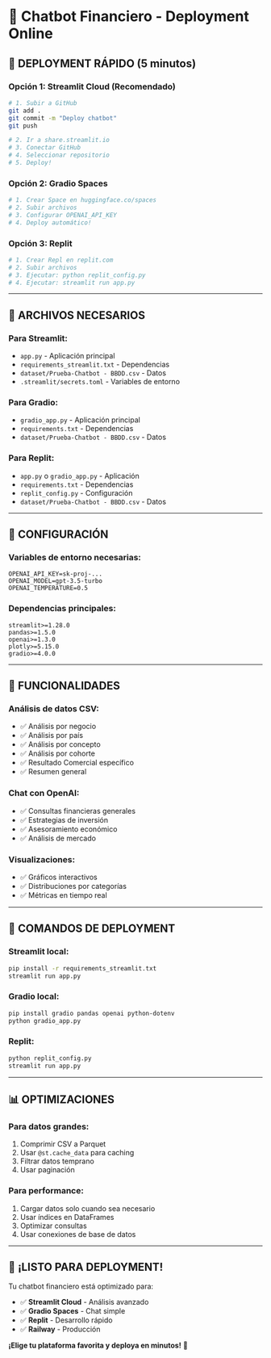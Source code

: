 # 🤖 Chatbot Financiero - Deployment Online

## 🚀 **DEPLOYMENT RÁPIDO (5 minutos)**

### **Opción 1: Streamlit Cloud (Recomendado)**
```bash
# 1. Subir a GitHub
git add .
git commit -m "Deploy chatbot"
git push

# 2. Ir a share.streamlit.io
# 3. Conectar GitHub
# 4. Seleccionar repositorio
# 5. Deploy!
```

### **Opción 2: Gradio Spaces**
```bash
# 1. Crear Space en huggingface.co/spaces
# 2. Subir archivos
# 3. Configurar OPENAI_API_KEY
# 4. Deploy automático!
```

### **Opción 3: Replit**
```bash
# 1. Crear Repl en replit.com
# 2. Subir archivos
# 3. Ejecutar: python replit_config.py
# 4. Ejecutar: streamlit run app.py
```

---

## 📁 **ARCHIVOS NECESARIOS**

### **Para Streamlit:**
- `app.py` - Aplicación principal
- `requirements_streamlit.txt` - Dependencias
- `dataset/Prueba-Chatbot - BBDD.csv` - Datos
- `.streamlit/secrets.toml` - Variables de entorno

### **Para Gradio:**
- `gradio_app.py` - Aplicación principal
- `requirements.txt` - Dependencias
- `dataset/Prueba-Chatbot - BBDD.csv` - Datos

### **Para Replit:**
- `app.py` o `gradio_app.py` - Aplicación
- `requirements.txt` - Dependencias
- `replit_config.py` - Configuración
- `dataset/Prueba-Chatbot - BBDD.csv` - Datos

---

## 🔧 **CONFIGURACIÓN**

### **Variables de entorno necesarias:**
```
OPENAI_API_KEY=sk-proj-...
OPENAI_MODEL=gpt-3.5-turbo
OPENAI_TEMPERATURE=0.5
```

### **Dependencias principales:**
```
streamlit>=1.28.0
pandas>=1.5.0
openai>=1.3.0
plotly>=5.15.0
gradio>=4.0.0
```

---

## 🎯 **FUNCIONALIDADES**

### **Análisis de datos CSV:**
- ✅ Análisis por negocio
- ✅ Análisis por país
- ✅ Análisis por concepto
- ✅ Análisis por cohorte
- ✅ Resultado Comercial específico
- ✅ Resumen general

### **Chat con OpenAI:**
- ✅ Consultas financieras generales
- ✅ Estrategias de inversión
- ✅ Asesoramiento económico
- ✅ Análisis de mercado

### **Visualizaciones:**
- ✅ Gráficos interactivos
- ✅ Distribuciones por categorías
- ✅ Métricas en tiempo real

---

## 🚀 **COMANDOS DE DEPLOYMENT**

### **Streamlit local:**
```bash
pip install -r requirements_streamlit.txt
streamlit run app.py
```

### **Gradio local:**
```bash
pip install gradio pandas openai python-dotenv
python gradio_app.py
```

### **Replit:**
```bash
python replit_config.py
streamlit run app.py
```

---

## 📊 **OPTIMIZACIONES**

### **Para datos grandes:**
1. Comprimir CSV a Parquet
2. Usar `@st.cache_data` para caching
3. Filtrar datos temprano
4. Usar paginación

### **Para performance:**
1. Cargar datos solo cuando sea necesario
2. Usar índices en DataFrames
3. Optimizar consultas
4. Usar conexiones de base de datos

---

## 🎉 **¡LISTO PARA DEPLOYMENT!**

Tu chatbot financiero está optimizado para:
- ✅ **Streamlit Cloud** - Análisis avanzado
- ✅ **Gradio Spaces** - Chat simple
- ✅ **Replit** - Desarrollo rápido
- ✅ **Railway** - Producción

**¡Elige tu plataforma favorita y deploya en minutos!** 🚀
